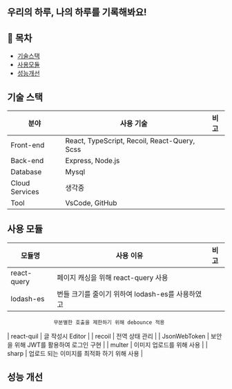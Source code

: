 ## 우리의 하루, 나의 하루를 기록해봐요!
<!-- 오늘 무슨 일이 있었는지 생각해볼까요?<br>
다른 사람들은 무슨 일이 있었는지 구경해볼까요? -->

## 📒 목차
- [기술스택](#-기술스택)
- [사용모듈](#-사용모듈)
- [성능개선](#-성능개선)

## 기술 스택
| 분야            | 사용 기술                                          | 비고  |
| -------------- | ------------------------------------------------ | ---- |
| Front-end      | React, TypeScript, Recoil, React-Query, Scss     |
| Back-end       | Express, Node.js                                 |
| Database       | Mysql                                            |
| Cloud Services | 생각중                                             |
| Tool           | VsCode, GitHub                                   |

## 사용 모듈
| 모듈명           | 사용 이유                                          | 비고  |
| -------------- | ------------------------------------------------ | ---- |
| react-query    | 페이지 캐싱을 위해 react-query 사용                    |
| lodash-es      | 번들 크기를 줄이기 위하여 lodash-es를 사용하였고           |
                   무분별한 호출을 제한하기 위해 debounce 적용               
| react-quil     | 글 작성시 Editor                                    |
| recoil         | 전역 상태 관리                                       |
| JsonWebToken   | 보안을 위해 JWT를 활용하여 로그인 구현                    |
| multer         | 이미지 업로드를 위해 사용                               |
| sharp          | 업로드 되는 이미지를 최적화 하기 위해 사용                  |


## 성능 개선
